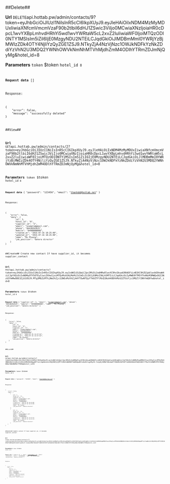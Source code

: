 ##Delete##


**Url**
<code>DELETE</code>api.hottab.pw/admin/contacts/9?token=eyJhbGciOiJIUzI1NiIsInR5cCI6IkpXUyJ9.eyJleHAiOiIxNDM4MzMyMDUxIiwiaXNfcmVmcmVzaF90b2tlbiI6dHJ1ZSwic3ViIjo0MCwiaXNzIjoiaHR0cDpcL1wvYXBpLmhvdHRhYi5wd1wvYWRtaW5cL2xvZ2luIiwiaWF0IjoiMTQzODI0NTY1MSIsIm5iZiI6IjE0MzgyNDU2NTEiLCJqdGkiOiJlMDBmMmI0YWRjYzBjMWIzZDk4OTY4NjliYzQyZGE1ZSJ9.NTkyZjA4NzVjNzc1OWJkNDFkYzNkZDdiYzVhN2U3MDQ2YWNhOWVkNmNhMTVhMjdhZmM4ODlhYTRmZDJmNjQyMg&hotel_id=8


**Parameters**
<code>token</code> $token
<code>hotel_id<code> 8


**Request data**
[]


Response:

```
{
    "error": false,
    "message": "successfully deleted"
}

```

##View##


**Url**
<code>GET</code>api.hottab.pw/admin/contacts/2?token=eyJhbGciOiJIUzI1NiIsInR5cCI6IkpXUyJ9.eyJleHAiOiIxNDM4MzMyMDUxIiwiaXNfcmVmcmVzaF90b2tlbiI6dHJ1ZSwic3ViIjo0MCwiaXNzIjoiaHR0cDpcL1wvYXBpLmhvdHRhYi5wd1wvYWRtaW5cL2xvZ2luIiwiaWF0IjoiMTQzODI0NTY1MSIsIm5iZiI6IjE0MzgyNDU2NTEiLCJqdGkiOiJlMDBmMmI0YWRjYzBjMWIzZDk4OTY4NjliYzQyZGE1ZSJ9.NTkyZjA4NzVjNzc1OWJkNDFkYzNkZDdiYzVhN2U3MDQ2YWNhOWVkNmNhMTVhMjdhZmM4ODlhYTRmZDJmNjQyMg&hotel_id=8


**Parameters**
<code>token</code> $token
<code>hotel_id<code> 8


**Request data**
{
    "password": "123456",
    "email": "thanhdd@hottab.net"
}


Response:

```
{
    "error": false,
    "data": {
        "id": 3,
        "hotel_id": "8",
        "supplier_id": "2",
        "email": "example@gmail.com",
        "phone": "84438262625",
        "mobile": "84988888888",
        "created_at": "2015-07-16 18:25:00",
        "updated_at": "2015-07-16 18:25:00",
        "name": "Ms Phuong",
        "job_position": "Genera director"
    }
}

```

##Create##
Create new contact
If have supplier\_id, it becomes supplier\_contact

**Url**
<code>POST</code>api.hottab.pw/admin/contacts?token=eyJhbGciOiJIUzI1NiIsInR5cCI6IkpXUyJ9.eyJzdWIiOjQwLCJpc3MiOiJodHRwOlwvXC9hcGkuaG90dGFiLnB3XC9hZG1pblwvbG9naW4iLCJpYXQiOiIxNDMyOTY5OTEyIiwiZXhwIjoiMTQzMzA1NjMxMiIsIm5iZiI6IjE0MzI5Njk5MTIiLCJqdGkiOiIyMWE0YTM5YTk4NzM3MWQxOGI3NzU3YmMwODE3ZjU1OSJ9.MTg3MGZiMThjNmJhZjc1ZWExMzVhZjA4YTEwNTQyYTk0ZTFlMzQ1NzA4ODhhMzU2ZTUzYjc1MGZlY2NhYmQ0Yw&hotel_id=8


**Parameters**
<code>token</code> $token
<code>hotel_id<code> 8


**Request data**
{
    "supplier_id": 1,
    "email": "example@gmail.com",
    "phone": "84438262625",
    "mobile": "84988888888",
    "name": "Ms Phuong",
    "job_position": "Genera director"
}


Response:

```
{
    "error": false,
    "data": {
        "id": 4,
        "hotel_id": "8",
        "supplier_id": "1",
        "email": "example@gmail.com",
        "phone": "84438262625",
        "mobile": "84988888888",
        "created_at": "2015-07-31 13:37:53",
        "updated_at": "2015-07-31 13:37:53",
        "name": "Ms Phuong",
        "job_position": "Genera director"
    }
}

```

##List##


**Url**
<code>GET</code>api.hottab.pw/admin/contacts?token=eyJhbGciOiJIUzI1NiIsInR5cCI6IkpXUyJ9.eyJzdWIiOjQwLCJpc3MiOiJodHRwOlwvXC9hcGkuaG90dGFiLnB3XC9hZG1pblwvbG9naW4iLCJpYXQiOiIxNDMzMzg4MDU2IiwiZXhwIjoiMTQzMzQ3NDQ1NiIsIm5iZiI6IjE0MzMzODgwNTYiLCJqdGkiOiI2NjRhMjhjMTY2ZDZiNGM4OThmM2QwODYxZmZkYzg1MyJ9.YzkyNjI0MmY1NzUwOTY4N2RhZGFhOTlmZDA4OGU3YWQ1ZWVlYTEwY2JkMWRlMTVlMGEyODQxYWQ3NDMxYTM2Nw&hotel_id=8


**Parameters**
<code>token</code> $token
<code>hotel_id<code> 8


**Request data**
{
    "password": "123456",
    "email": "thanhdd@hottab.net"
}


Response:

```
{
    "error": false,
    "data": [
        {
            "id": 3,
            "hotel_id": "8",
            "supplier_id": "2",
            "email": "example@gmail.com",
            "phone": "84438262625",
            "mobile": "84988888888",
            "created_at": "2015-07-16 18:25:00",
            "updated_at": "2015-07-16 18:25:00",
            "name": "Ms Phuong",
            "job_position": "Genera director"
        },
        {
            "id": 4,
            "hotel_id": "8",
            "supplier_id": "1",
            "email": "example@gmail.com",
            "phone": "84438262625",
            "mobile": "84988888888",
            "created_at": "2015-07-31 13:37:53",
            "updated_at": "2015-07-31 13:37:53",
            "name": "Ms Phuong",
            "job_position": "Genera director"
        }
    ]
}

```

##Update##
Update contact
If have supplier\_id, it becomes supplier\_contact

**Url**
<code>PUT</code>api.hottab.pw/admin/contacts/7?token=eyJhbGciOiJIUzI1NiIsInR5cCI6IkpXUyJ9.eyJzdWIiOjQwLCJpc3MiOiJodHRwOlwvXC9hcGkuaG90dGFiLnB3XC9hZG1pblwvbG9naW4iLCJpYXQiOiIxNDMzMzg4MDU2IiwiZXhwIjoiMTQzMzQ3NDQ1NiIsIm5iZiI6IjE0MzMzODgwNTYiLCJqdGkiOiI2NjRhMjhjMTY2ZDZiNGM4OThmM2QwODYxZmZkYzg1MyJ9.YzkyNjI0MmY1NzUwOTY4N2RhZGFhOTlmZDA4OGU3YWQ1ZWVlYTEwY2JkMWRlMTVlMGEyODQxYWQ3NDMxYTM2Nw&hotel_id=8


**Parameters**
<code>token</code> $token
<code>hotel_id<code> 8


**Request data**
{
    "supplier_id": 1,
    "email": "example@gmail.com",
    "phone": "84438262625",
    "mobile": "84988888888",
    "name": "Ms Phuong Hoang",
    "job_position": "General director"
}


Response:

```
{
    "error": false,
    "data": {
        "id": 3,
        "hotel_id": "8",
        "supplier_id": "1",
        "email": "example@gmail.com",
        "phone": "84438262625",
        "mobile": "84988888888",
        "created_at": "2015-07-16 18:25:00",
        "updated_at": "2015-07-31 13:39:11",
        "name": "Ms Phuong Hoang",
        "job_position": "General director"
    }
}

```

